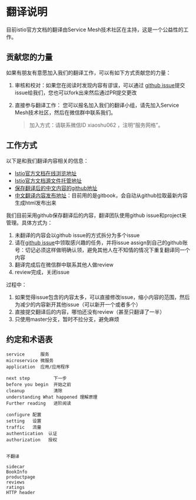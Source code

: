# 翻译说明

目前istio官方文档的翻译由Service Mesh技术社区在主持，这是一个公益性的工作。

## 贡献您的力量

如果有朋友有意愿加入我们的翻译工作，可以有如下方式贡献您的力量：

1. 审核和校对：如果您在阅读时发现内容有谬误，可以通过 [github issue][]提交issue给我们，您也可以fork出来然后通过PR提交更改
2. 直接参与翻译工作： 您可以报名加入我们的翻译小组，请先加入Service Mesh技术社区，然后在微信群中联系我们。

	> 加入方式：请联系微信ID xiaoshu062 ，注明“服务网格”。

## 工作方式

以下是和我们翻译内容相关的信息：

- [Istio官方文档在线浏览地址][istio-publish]
- [Istio官方文档源文件托管地址][istio-source]
- [保存翻译后的中文内容的github地址][chinese-source]
- [中文翻译内容发布地址][chinese-publish]：目前用的是gitbook，会自动从github拉取最新内容生成html发布出来

我们目前采用github保存翻译后的内容，翻译团队使用github issue和project来管理。具体方式为：

1. 未翻译的内容会以github issue的方式拆分为多个issue
2. 请在[github issue]中领取感兴趣的任务，并将issue assign到自己的github账号：切记必须这样做明确认领，避免其他人在不知情的情况下重复翻译同一个内容
3. 翻译完成后在微信群中联系其他人做review
4. review完成，关闭issue

过程中：

1. 如果觉得issue包含的内容太多，可以直接修改issue，缩小内容的范围，然后为减少的内容新开其他issue（可以新开一个或者多个）
2. 直接提交翻译后的内容，哪怕还没有review（甚至只翻译了一半）
3. 只使用master分支，暂时不拉分支，避免麻烦

[github issue]:https://github.com/doczhcn/istio/issues
[istio-source]:https://github.com/istio/istio.github.io/tree/master/_docs
[istio-publish]:https://istio.io/docs/
[chinese-source]:https://github.com/doczhcn/istio
[chinese-publish]:https://doczhcn.gitbooks.io/istio/

## 约定和术语表
```
service      服务
microservice 微服务
application  应用/应用程序 

next step         下一步
before you begin  开始之前
cleanup           清除
understanding What happened 理解原理
Further reading   进阶阅读 

configure 配置
setting   设置
traffic   流量
authentication  认证
authorization   授权


不翻译

sidecar
BookInfo
productpage 
reviews
ratings
HTTP header 
```
